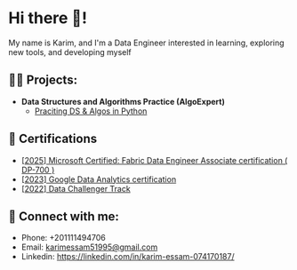 <h1>Hi there 👋! </h1>
 
  
 My name is Karim, and I'm a Data Engineer interested in learning, exploring new tools, and developing myself





<h2>👨‍💻 Projects:</h2>

- <b>Data Structures and Algorithms Practice (AlgoExpert)</b>
  - [Praciting DS & Algos in Python](https://github.com/joshmadakor1/Algorithms-Practice)




<h2> 📃  Certifications</h2>

- [[2025] Microsoft Certified: Fabric Data Engineer Associate certification ( DP-700 )](https://github.com/EngKarimEssam/Portfolio/blob/main/03.Microsoft%20Certified%20Fabric%20Data%20Engineer%20Associate%20certification%20(%20DP-700%20).jpeg?raw=true)
- [[2023] Google Data Analytics certification](https://github.com/EngKarimEssam/Portfolio/blob/main/02.%20Google%20Data%20Analytics%20Certificate.jpeg?raw=true)
- [[2022] Data Challenger Track](https://github.com/EngKarimEssam/Portfolio/blob/main/01.Data%20Challenger%20Track%20.png?raw=true)


<h2> 🤳 Connect with me:</h2>

 - Phone: +201111494706
 - Email: karimessam51995@gmail.com
 - Linkedin: https://linkedin.com/in/karim-essam-074170187/
 










<!--
**joshmadakor1/joshmadakor1** is a ✨ _special_ ✨ repository because its `README.md` (this file) appears on your GitHub profile.

Here are some ideas to get you started:

- 🔭 I’m currently working on ...
- 🌱 I’m currently learning ...
- 👯 I’m looking to collaborate on ...
- 🤔 I’m looking for help with ...
- 💬 Ask me about ...
- 📫 How to reach me: ...
- 😄 Pronouns: ...
- ⚡ Fun fact: ...
-->
